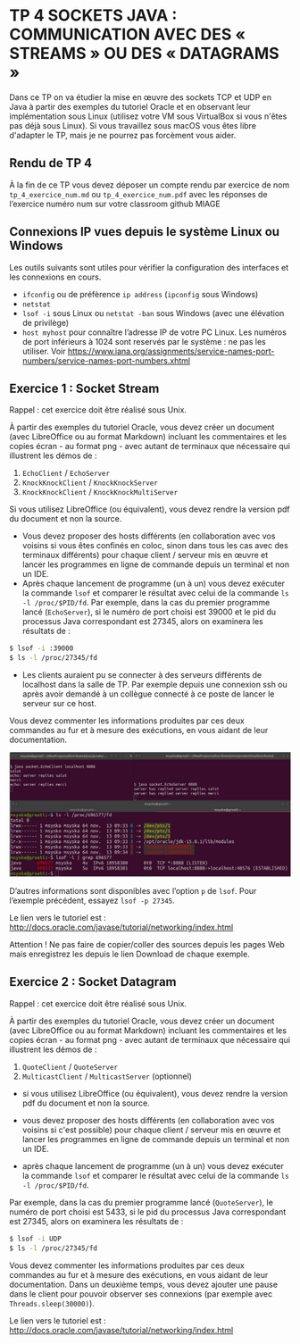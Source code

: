 # TP 4 SOCKETS JAVA : COMMUNICATION AVEC DES « STREAMS » OU DES « DATAGRAMS »

Dans ce TP on va étudier la mise en œuvre des sockets TCP et UDP en Java à partir des exemples du tutoriel Oracle et
en observant leur implémentation sous Linux (utilisez votre VM sous VirtualBox si vous n'êtes pas déjà sous Linux). 
Si vous travaillez sous macOS vous êtes libre d'adapter le TP, mais je ne pourrez pas forcèment vous aider.

## Rendu de TP 4

À la fin de ce TP vous devez déposer un compte rendu par exercice de nom `tp_4_exercice_num.md` ou `tp_4_exercice_num.pdf` 
avec les réponses de l’exercice numéro num sur votre classroom github MIAGE

## Connexions IP vues depuis le système Linux ou Windows
Les outils suivants sont utiles pour vérifier la configuration des interfaces et les connexions en
cours.
* `ifconfig` ou de préfèrence `ip address` (`ipconfig` sous Windows)
* `netstat`
* `lsof -i` sous Linux ou `netstat -ban` sous Windows (avec une élévation de privilège)
* `host myhost` pour connaître l’adresse IP de votre PC Linux.
Les numéros de port inférieurs à 1024 sont reservés par le système : ne pas les utiliser. Voir
https://www.iana.org/assignments/service-names-port-numbers/service-names-port-numbers.xhtml

## Exercice 1 : Socket Stream
Rappel : cet exercice doit être réalisé sous Unix.

À partir des exemples du tutoriel Oracle, vous devez créer un document (avec LibreOffice ou
au format Markdown) incluant les commentaires et les copies écran - au format png - avec autant
de terminaux que nécessaire qui illustrent les démos de :

1. `EchoClient` / `EchoServer`
2. `KnockKnockClient` / `KnockKnockServer`
3. `KnockKnockClient` / `KnockKnockMultiServer`

Si vous utilisez LibreOffice (ou équivalent), vous devez rendre la version pdf du document
et non la source.

* Vous devez proposer des hosts différents (en collaboration avec vos voisins si vous êtes confinés en coloc, sinon dans tous les cas avec des terminaux différents) pour chaque client / serveur mis en œuvre et lancer les programmes en ligne de commande depuis un terminal et non un IDE.
* Après chaque lancement de programme (un à un) vous devez exécuter la commande `lsof` et
comparer le résultat avec celui de la commande `ls -l /proc/$PID/fd`. Par exemple,
dans la cas du premier programme lancé (`EchoServer`), si le numéro de port choisi est
39000 et le pid du processus Java correspondant est 27345, alors on examinera les résultats de :
```bash
$ lsof -i :39000
$ ls -l /proc/27345/fd
```
* Les clients auraient pu se connecter à des serveurs différents de localhost dans la salle de
TP. Par exemple depuis une connexion ssh ou après avoir demandé à un collègue connecté à ce poste de
lancer le serveur sur ce host.

Vous devez commenter les informations produites par ces deux commandes au fur et à mesure des exécutions,
en vous aidant de leur documentation.

![exemple lsof et processus](img/lsof.png)

D’autres informations sont disponibles avec l’option `p` de `lsof`. Pour l’exemple précédent,
essayez `lsof -p 27345`.

Le lien vers le tutoriel est :
http://docs.oracle.com/javase/tutorial/networking/index.html

Attention ! Ne pas faire de copier/coller des sources depuis les pages Web mais enregistrez les depuis le
lien Download de chaque exemple.


## Exercice 2 : Socket Datagram
Rappel : cet exercice doit être réalisé sous Unix.

À partir des exemples du tutoriel Oracle, vous devez créer un document (avec LibreOffice ou
au format Markdown) incluant les commentaires et les copies écran - au format png - avec autant
de terminaux que nécessaire qui illustrent les démos de :

1. `QuoteClient` / `QuoteServer`
2. `MulticastClient` / `MulticastServer` (optionnel)

* si vous utilisez LibreOffice (ou équivalent), vous devez rendre la version pdf du document
et non la source.

* vous devez proposer des hosts différents (en collaboration avec vos voisins si c'est possible) pour chaque
client / serveur mis en œuvre et lancer les programmes en ligne de commande depuis un
terminal et non un IDE.

* après chaque lancement de programme (un à un) vous devez exécuter la commande `lsof` et
comparer le résultat avec celui de la commande `ls -l /proc/$PID/fd`. 

Par exemple, dans la cas du premier programme lancé (`QuoteServer`), le numéro de port choisi est
5433, si le pid du processus Java correspondant est 27345, alors on examinera les résultats
de :
```bash
$ lsof -i UDP
$ ls -l /proc/27345/fd
```
Vous devez commenter les informations produites par ces deux commandes au fur et à mesure des exécutions,
en vous aidant de leur documentation.
Dans un deuxième temps, vous devez ajouter une pause dans le client pour pouvoir observer
ses connexions (par exemple avec `Threads.sleep(30000)`).

Le lien vers le tutoriel est :
http://docs.oracle.com/javase/tutorial/networking/index.html
